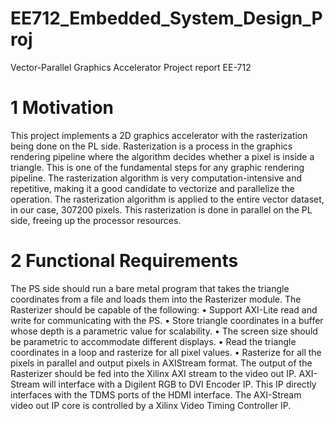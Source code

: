 # EE712_Embedded_System_Design_Proj
Vector-Parallel Graphics Accelerator Project report EE-712
# 1 Motivation
  This project implements a 2D graphics accelerator with the rasterization
being done on the PL side. Rasterization is a process in the
graphics rendering pipeline where the algorithm decides whether a
pixel is inside a triangle. This is one of the fundamental steps for
any graphic rendering pipeline. The rasterization algorithm is very
computation-intensive and repetitive, making it a good candidate to
vectorize and parallelize the operation. The rasterization algorithm
is applied to the entire vector dataset, in our case, 307200 pixels.
This rasterization is done in parallel on the PL side, freeing up the
processor resources.

# 2 Functional Requirements

  The PS side should run a bare metal program that takes the triangle
coordinates from a file and loads them into the Rasterizer module.
The Rasterizer should be capable of the following:
•   Support AXI-Lite read and write for communicating with the
PS.
• Store triangle coordinates in a buffer whose depth is a parametric
value for scalability.
• The screen size should be parametric to accommodate different
displays.
• Read the triangle coordinates in a loop and rasterize for all
pixel values.
• Rasterize for all the pixels in parallel and output pixels in AXIStream
format.
The output of the Rasterizer should be fed into the Xilinx AXI
stream to the video out IP. AXI-Stream will interface with a Digilent
RGB to DVI Encoder IP. This IP directly interfaces with the TDMS
ports of the HDMI interface. The AXI-Stream video out IP core is
controlled by a Xilinx Video Timing Controller IP.
